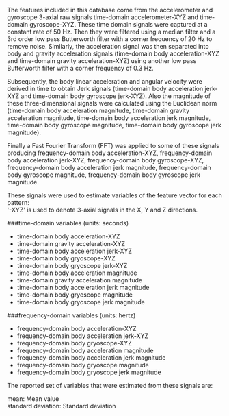 The features included in this database come from the accelerometer and gyroscope 3-axial raw signals time-domain accelerometer-XYZ and time-domain gyroscope-XYZ. These time domain signals were captured at a constant rate of 50 Hz. Then they were filtered using a median filter and a 3rd order low pass Butterworth filter with a corner frequency of 20 Hz to remove noise. Similarly, the acceleration signal was then separated into body and gravity acceleration signals (time-domain body acceleration-XYZ and time-domain gravity acceleration-XYZ) using another low pass Butterworth filter with a corner frequency of 0.3 Hz. 

Subsequently, the body linear acceleration and angular velocity were derived in time to obtain Jerk signals (time-domain body acceleration jerk-XYZ and time-domain body gyroscope jerk-XYZ). Also the magnitude of these three-dimensional signals were calculated using the Euclidean norm (time-domain body acceleration magnitude, time-domain gravity acceleration magnitude, time-domain body acceleration jerk magnitude, time-domain body gyroscope magnitude, time-domain body gyroscope jerk magnitude). 

Finally a Fast Fourier Transform (FFT) was applied to some of these signals producing frequency-domain body acceleration-XYZ, frequency-domain body acceleration jerk-XYZ, frequency-domain body gyroscope-XYZ, frequency-domain body acceleration jerk magnitude, frequency-domain body gyroscope magnitude, frequency-domain body gyroscope jerk magnitude. 

These signals were used to estimate variables of the feature vector for each pattern:  
'-XYZ' is used to denote 3-axial signals in the X, Y and Z directions.

###time-domain variables (units: seconds)

*  time-domain body acceleration-XYZ  
*  time-domain gravity acceleration-XYZ  
*  time-domain body acceleration jerk-XYZ  
*  time-domain body gryoscope-XYZ  
*  time-domain body gryoscope jerk-XYZ  
*  time-domain body acceleration magnitude  
*  time-domain gravity acceleration magnitude  
*  time-domain body acceleration jerk magnitude  
*  time-domain body gryoscope magnitude  
*  time-domain body gryoscope jerk magnitude  

###frequency-domain variables (units: hertz)

*  frequency-domain body acceleration-XYZ  
*  frequency-domain body acceleration jerk-XYZ  
*  frequency-domain body gryoscope-XYZ  
*  frequency-domain body acceleration magnitude  
*  frequency-domain body acceleration jerk magnitude  
*  frequency-domain body gryoscope magnitude  
*  frequency-domain body gryoscope jerk magnitude  

The reported set of variables that were estimated from these signals are: 

mean: Mean value  
standard deviation: Standard deviation
